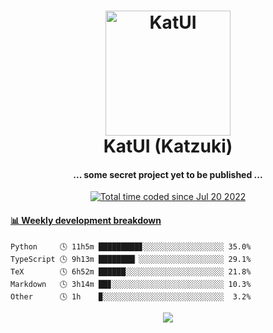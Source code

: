 <h1 align="center">
  <img src="https://kokecacao.me/static/img/katzuki.png" alt="KatUI" width="200">
  <br>KatUI (Katzuki)<br>
</h1>

<h4 align="center">... some secret project yet to be published ...</h4>

<p align="center">
  <a href="https://wakatime.com/@5d39136d-911d-4ceb-9dae-178d9dbef0cd"><img src="https://wakatime.com/badge/user/5d39136d-911d-4ceb-9dae-178d9dbef0cd.svg" alt="Total time coded since Jul 20 2022" /></a>
</p>

<!-- waka-box start -->
#### <a href="https://gist.github.com/5db7183a9e07f1193716cb2b94e5d0e1" target="_blank">📊 Weekly development breakdown</a>
```text
Python     🕓 11h5m █████████▊░░░░░░░░░░░░░░░░░░ 35.0%
TypeScript 🕓 9h13m ████████▏░░░░░░░░░░░░░░░░░░░ 29.1%
TeX        🕓 6h52m ██████░░░░░░░░░░░░░░░░░░░░░░ 21.8%
Markdown   🕓 3h14m ██▊░░░░░░░░░░░░░░░░░░░░░░░░░ 10.3%
Other      🕓 1h    ▉░░░░░░░░░░░░░░░░░░░░░░░░░░░  3.2%
```
<!-- Powered by https://github.com/YouEclipse/waka-box-go . -->
<!-- waka-box end -->

<p align="center">
  <img src="https://count.getloli.com/get/@:koke_cacao?theme=rule34">
</p>
